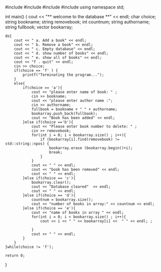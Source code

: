 #include <iostream>
#include <vector>
#include <algorithm>
#include<array>
using namespace std;

int main()
{
    cout << "**  welcome to the database **" << endl;
    char choice;
    string bookname;
    string removebook;
    int countnum;
    string authorname;
    string fullbook;
    vector<string> bookarray;

    do{
        cout << " a. Add a book" << endl;
        cout << " b. Remove a book" << endl;
        cout << " c. Empty database" << endl;
        cout << " d. show number of books" << endl;
        cout << " e. show all of books" << endl;
        cout << "f . quit" << endl;
        cin >> choice;
        if(choice == 'f' ) {
            printf("Terminating the program...");
        }
        else{
            if(choice == 'a'){
                cout << "please enter name of book: " ;
                cin >> bookname;
                cout << "please enter author name :";
                cin >> authorname;
                fullbook = bookname + " " + authorname;
                bookarray.push_back(fullbook);
                cout << "Book has been added" << endl;
            }else if(choice =='b'){
                cout << "Please enter book number to delete: " ;
                cin >> removebook;
                for(int i = 0; i < bookarray.size() ; i++){
                    if (bookarray[i].find(removebook) != std::string::npos) {
                        bookarray.erase (bookarray.begin()+i);
                        break;
                    }
                }
                cout << " " << endl;
                cout << "book has been removed" << endl;
                cout << " " << endl;
            }else if(choice == 'c'){
                bookarray.clear();
                cout << "Database cleared"  << endl;
                cout << " " << endl;
            }else if(choice == 'd'){
                countnum = bookarray.size();
                cout << "number of books in array:" << countnum << endl;
            }else if(choice == 'e'){
                cout << "name of books in array " << endl;
                for(int i = 0; i < bookarray.size() ; i++){
                    cout << i << " " << bookarray[i] <<  " " << endl; ;

                }
                cout << " " << endl;
            }
        }
    }while(choice != 'f');

    return 0;
}
